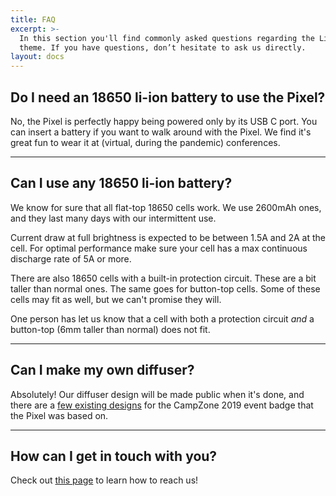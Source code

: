 ```yaml
---
title: FAQ
excerpt: >-
  In this section you'll find commonly asked questions regarding the Libris
  theme. If you have questions, don’t hesitate to ask us directly.
layout: docs
---
```


## Do I need an 18650 li-ion battery to use the Pixel?

No, the Pixel is perfectly happy being powered only by its USB C port. You can insert a battery if you want to walk around with the Pixel. We find it's great fun to wear it at (virtual, during the pandemic) conferences.

***

## Can I use any 18650 li-ion battery?

We know for sure that all flat-top 18650 cells work. We use 2600mAh ones, and they last many days with our intermittent use.

Current draw at full brightness is expected to be between 1.5A and 2A at the cell.
For optimal performance make sure your cell has a max continuous discharge rate of 5A or more.

There are also 18650 cells with a built-in protection circuit. These are a bit taller than normal ones. The same goes for button-top cells. Some of these cells may fit as well, but we can't promise they will.

One person has let us know that a cell with both a protection circuit _and_ a button-top (6mm taller than normal) does not fit.

***

## Can I make my own diffuser?

Absolutely! Our diffuser design will be made public when it's done, and there are a [few existing designs](https://www.thingiverse.com/search?q=campzone+2019&type=things&sort=relevant) for the CampZone 2019 event badge that the Pixel was based on.

***

## How can I get in touch with you?

Check out [this page](/docs/community) to learn how to reach us!
